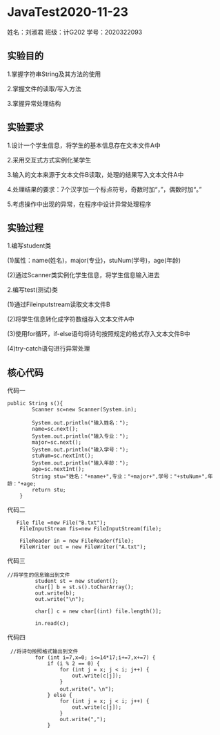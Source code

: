 # JavaTest2020-11-23
姓名：刘淑君 班级：计G202 学号：2020322093

## 实验目的

1.掌握字符串String及其方法的使用

2.掌握文件的读取/写入方法

3.掌握异常处理结构

## 实验要求

1.设计一个学生信息，将学生的基本信息存在文本文件A中

2.采用交互式方式实例化某学生

3.输入的文本来源于文本文件B读取，处理的结果写入文本文件A中

4.处理结果的要求：7个汉字加一个标点符号，奇数时加“，”，偶数时加“。”

5.考虑操作中出现的异常，在程序中设计异常处理程序

## 实验过程
1.编写student类

(1)属性：name(姓名)，major(专业)，stuNum(学号)，age(年龄)

(2)通过Scanner类实例化学生信息，将学生信息输入进去

2.编写test(测试)类

(1)通过Fileinputstream读取文本文件B

(2)将学生信息转化成字符数组存入文本文件A中

(3)使用for循环，if-else语句将诗句按照规定的格式存入文本文件B中

(4)try-catch语句进行异常处理

## 核心代码

代码一

```
public String s(){
    	Scanner sc=new Scanner(System.in);
    	
    	System.out.println("输入姓名：");
    	name=sc.next();
    	System.out.println("输入专业：");
    	major=sc.next();
    	System.out.println("输入学号：");
    	stuNum=sc.nextInt();
    	System.out.println("输入年龄：");
    	age=sc.nextInt();
    	String stu="姓名："+name+",专业："+major+",学号："+stuNum+",年龄："+age;
		return stu;
    }
```

代码二

```
   File file =new File("B.txt");
	FileInputStream fis=new FileInputStream(file);
	
	FileReader in = new FileReader(file);
    FileWriter out = new FileWriter("A.txt");
```

代码三

```
//将学生的信息输出到文件
         student st = new student();
         char[] b = st.s().toCharArray();
         out.write(b);                  
         out.write("\n");

         char[] c = new char[(int) file.length()];

         in.read(c);
```

代码四

```
 //将诗句按照格式输出到文件
         for (int i=7,x=0; i<=14*17;i+=7,x+=7) { 
             if (i % 2 == 0) {
                 for (int j = x; j < i; j++) {
                     out.write(c[j]);
                 }
                 out.write("。\n");
             } else {
                 for (int j = x; j < i; j++) {
                     out.write(c[j]);
                 }
                 out.write(",");
             }
```





















